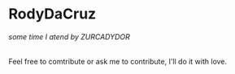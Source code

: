 # RodyDaCruz
###### _some time I atend by ZURCADYDOR_ 

Feel free to comtribute or ask me to contribute, I'll do it with love.

